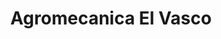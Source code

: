 ---
title: "Agromecanica El Vasco"
url: /guichon/agromecanica-el-vasco-avenida-general-artigas/
shop: piezas de automóviles
---